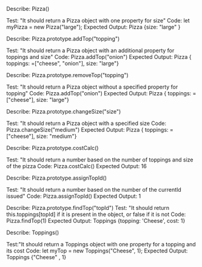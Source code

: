Describe: Pizza()

Test: "It should return a Pizza object with one property for size"
Code: let myPizza = new Pizza("large");
Expected Output: Pizza {size: "large" }

Describe: Pizza.prototype.addTop("topping")

Test: "It should return a Pizza object with an additional property for toppings and size"
Code: Pizza.addTop("onion")
Expected Output: Pizza { toppings: =["cheese", "onion"], size: "large"}

Describe: Pizza.prototype.removeTop("topping")

Test: "It should return a Pizza object without a specified property for topping"
Code: Pizza.addTop("onion")
Expected Output: Pizza { toppings: =["cheese"], size: "large"}

Describe: Pizza.prototype.changeSize("size")

Test: "It should return a Pizza object with a specified size
Code: Pizza.changeSize("medium")
Expected Output: Pizza { toppings: =["cheese"], size: "medium"}

Describe: Pizza.prototype.costCalc()

Test: "It should return a number based on the number of toppings and size of the pizza
Code: Pizza.costCalc()
Expected Output: 16

Describe: Pizza.prototype.assignTopId()

Test: "It should return a number based on the number of the currentId issued"
Code: Pizza.assignTopId()
Expected Output: 1

Describe: Pizza.prototype.findTop("topId")
Test: "It should return this.toppings[topId] if it is present in the object, or false if it is not
Code: Pizza.findTop(1)
Expected Output: Toppings {topping: 'Cheese', cost: 1}


Describe: Toppings()

Test:"It should return a Toppings object with one property for a topping and its cost
Code: let myTop = new Toppings("Cheese", 1);
Expected Output: Toppings {"Cheese" , 1}